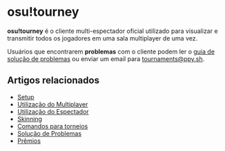 # osu!tourney

**osu!tourney** é o cliente multi-espectador oficial utilizado para visualizar e transmitir todos os jogadores em uma sala multiplayer de uma vez.

Usuários que encontrarem **problemas** com o cliente podem ler o [guia de solução de problemas](Troubleshooting) ou enviar um email para [tournaments@ppy.sh](mailto:tournaments@ppy.sh).

## Artigos relacionados

- [Setup](Setup)
- [Utilização do Multiplayer](Multiplayer_Usage)
- [Utilização do Espectador](Spectator_Usage)
- [Skinning](Skinning)
- [Comandos para torneios](Tournament_Management_Commands)
- [Solução de Problemas](Troubleshooting)
- [Prêmios](Prizes)
